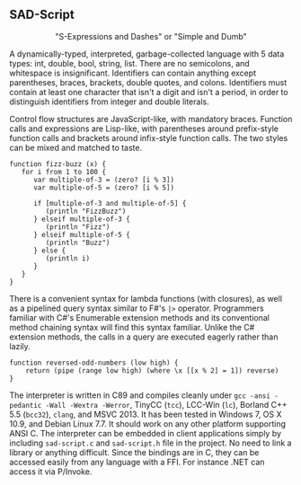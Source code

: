 SAD-Script
----------

<p align="center">
"S-Expressions and Dashes" or "Simple and Dumb"
</p>

A dynamically-typed, interpreted, garbage-collected language with 5 data types: int, double, bool, string, list.  There are no semicolons, and whitespace is insignificant.  Identifiers can contain anything except parentheses, braces, brackets, double quotes, and colons.  Identifiers must contain at least one character that isn't a digit and isn't a period, in order to distinguish identifiers from integer and double literals.

Control flow structures are JavaScript-like, with mandatory braces.  Function calls and expressions are Lisp-like, with parentheses around prefix-style function calls and brackets around infix-style function calls.  The two styles can be mixed and matched to taste.

```
function fizz-buzz (x) {
   for i from 1 to 100 {
      var multiple-of-3 = (zero? [i % 3])
      var multiple-of-5 = (zero? [i % 5])
      
      if [multiple-of-3 and multiple-of-5] {
         (println "FizzBuzz")
      } elseif multiple-of-3 {
         (println "Fizz")
      } elseif multiple-of-5 {
         (println "Buzz")
      } else {
         (println i)
      }
   }
}
```

There is a convenient syntax for lambda functions (with closures), as well as a pipelined query syntax similar to F#'s `|>` operator.  Programmers familiar with C#'s Enumerable extension methods and its conventional method chaining syntax will find this syntax familiar.  Unlike the C# extension methods, the calls in a query are executed eagerly rather than lazily.

```
function reversed-odd-numbers (low high) {
	return (pipe (range low high) (where \x [[x % 2] = 1]) reverse)
}
```

The interpreter is written in C89 and compiles cleanly under `gcc -ansi -pedantic -Wall -Wextra -Werror`, TinyCC (`tcc`), LCC-Win (`lc`), Borland C++ 5.5 (`bcc32`), `clang`, and MSVC 2013.  It has been tested in Windows 7, OS X 10.9, and Debian Linux 7.7.  It should work on any other platform supporting ANSI C.  The interpreter can be embedded in client applications simply by including `sad-script.c` and `sad-script.h` file in the project.  No need to link a library or anything difficult.  Since the bindings are in C, they can be accessed easily from any language with a FFI.  For instance .NET can access it via P/Invoke.

